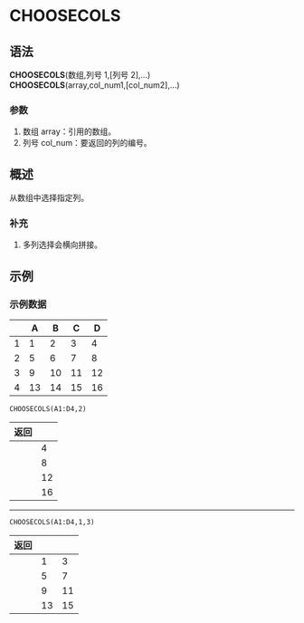 # CHOOSECOLS

## 语法

**CHOOSECOLS**(数组,列号 1,[列号 2],…)  
**CHOOSECOLS**(array,col_num1,[col_num2],…)

### 参数

1. 数组 array：引用的数组。
2. 列号 col_num：要返回的列的编号。

## 概述

从数组中选择指定列。

### 补充

1. 多列选择会横向拼接。

## 示例

### 示例数据

|     | A   | B   | C   | D   |
| --- | --- | --- | --- | --- |
| 1   | 1   | 2   | 3   | 4   |
| 2   | 5   | 6   | 7   | 8   |
| 3   | 9   | 10  | 11  | 12  |
| 4   | 13  | 14  | 15  | 16  |

```excel
CHOOSECOLS(A1:D4,2)
```

| 返回 |     |
| ---- | --- |
|      | 4   |
|      | 8   |
|      | 12  |
|      | 16  |

---

```excel
CHOOSECOLS(A1:D4,1,3)
```

| 返回 |     |     |
| ---- | --- | --- |
|      | 1   | 3   |
|      | 5   | 7   |
|      | 9   | 11  |
|      | 13  | 15  |
